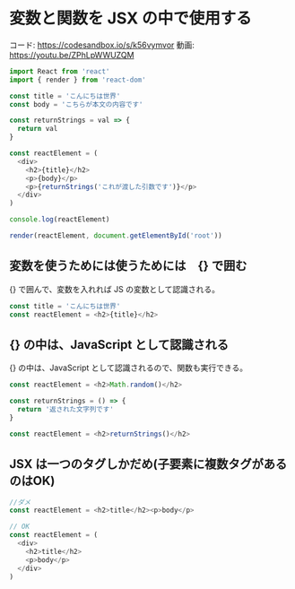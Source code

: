 # 変数と関数を JSX  の中で使用する
コード: https://codesandbox.io/s/k56vymvor
動画: https://youtu.be/ZPhLpWWUZQM

```js
import React from 'react'
import { render } from 'react-dom'

const title = 'こんにちは世界'
const body = 'こちらが本文の内容です'

const returnStrings = val => {
  return val
}

const reactElement = (
  <div>
    <h2>{title}</h2>
    <p>{body}</p>
    <p>{returnStrings('これが渡した引数です')}</p>
  </div>
)

console.log(reactElement)

render(reactElement, document.getElementById('root'))

```

## 変数を使うためには使うためには　{} で囲む

{} で囲んで、変数を入れれば JS の変数として認識される。

```js
const title = 'こんにちは世界'
const reactElement = <h2>{title}</h2>
```

## {} の中は、JavaScript として認識される

{} の中は、JavaScript として認識されるので、関数も実行できる。

```js
const reactElement = <h2>Math.random()</h2>
```

```js
const returnStrings = () => {
  return '返された文字列です'
}

const reactElement = <h2>returnStrings()</h2>
```

## JSX は一つのタグしかだめ(子要素に複数タグがあるのはOK)

```js
//ダメ
const reactElement = <h2>title</h2><p>body</p>

// OK
const reactElement = (
  <div>
    <h2>title</h2>
    <p>body</p>
  </div>
)
```